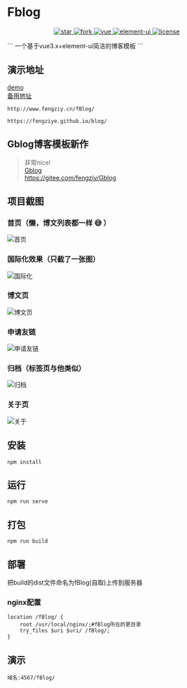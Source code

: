 # Fblog
<p align="center">
  <a href="https://gitee.com/fengziy/Fblog">
    <img src="https://gitee.com/fengziy/Fblog/badge/star.svg?theme=white" alt="star"/>
    <img src="https://gitee.com/fengziy/Fblog/badge/fork.svg" alt="fork"/>
  </a>
  <a href="https://github.com/vuejs/vue">
    <img src="https://img.shields.io/badge/vue-2.6.6-brightgreen.svg" alt="vue"/>
  </a>
    <a href="https://element.eleme.cn/2.6/#/zh-CN/component/installation">
    <img src="https://img.shields.io/badge/elementui-2.6.3-blue.svg" alt="element-ui"/>
  </a>
  <a href="https://github.com/fengziye/Gblog/blob/master/license">
    <img src="https://img.shields.io/github/license/mashape/apistatus.svg" alt="license"/>
  </a>
</p>
```
一个基于vue3.x+element-ui简洁的博客模板
```

## 演示地址
[demo](http://www.fengziy.cn/fBlog/)   
[备用地址](https://fengziye.github.io/blog/)
```
http://www.fengziy.cn/fBlog/

https://fengziye.github.io/blog/
```

## Gblog博客模板新作
> 
> 非常nice!  
> [Gblog](https://gitee.com/fengziy/Gblog)  
> https://gitee.com/fengziy/Gblog
> 

## 项目截图

### 首页（懒，博文列表都一样 :sweat_smile: ）

![首页](https://images.gitee.com/uploads/images/2019/0326/212821_d068d429_1658323.png "屏幕截图.png")

### 国际化效果（只截了一张图）

![国际化](https://images.gitee.com/uploads/images/2019/0326/213439_7719202a_1658323.png "屏幕截图.png")

### 博文页

![博文页](https://images.gitee.com/uploads/images/2019/0326/213002_d950f6fe_1658323.png "屏幕截图.png")

### 申请友链

![申请友链](https://images.gitee.com/uploads/images/2019/0326/213340_0de8aa80_1658323.png "屏幕截图.png")

### 归档（标签页与他类似）

![归档](https://images.gitee.com/uploads/images/2019/0326/213057_d1b8d6ac_1658323.png "屏幕截图.png")

### 关于页

![关于](https://images.gitee.com/uploads/images/2019/0326/213232_9b8a17df_1658323.png "屏幕截图.png")



## 安装
```
npm install
```
## 运行
```
npm run serve
```

## 打包
```
npm run build
```

## 部署
把build的dist文件命名为fBlog(自取)上传到服务器

### nginx配置
```
location /fBlog/ {
	root /usr/local/nginx/;#fBlog所在的更目录
	try_files $uri $uri/ /fBlog/;
}
```

## 演示
```
域名:4567/fBlog/
```